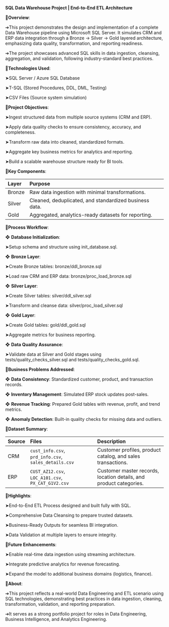 **SQL Data Warehouse Project | End-to-End ETL Architecture**


🔹**Overview**:

➔This project demonstrates the design and implementation of a complete Data Warehouse pipeline using Microsoft SQL Server.
It simulates CRM and ERP data integration through a Bronze → Silver → Gold layered architecture, emphasizing data quality, transformation, and reporting readiness.

➔The project showcases advanced SQL skills in data ingestion, cleansing, aggregation, and validation, following industry-standard best practices.



🔹**Technologies Used**:

➤SQL Server / Azure SQL Database

➤T-SQL (Stored Procedures, DDL, DML, Testing)

➤CSV Files (Source system simulation)



🔹**Project Objectives**:

➤Ingest structured data from multiple source systems (CRM and ERP).

➤Apply data quality checks to ensure consistency, accuracy, and completeness.

➤Transform raw data into cleaned, standardized formats.

➤Aggregate key business metrics for analytics and reporting.

➤Build a scalable warehouse structure ready for BI tools.



🔹**Key Components**:

| Layer  | Purpose                                                |
| :----- | :----------------------------------------------------- |
| Bronze | Raw data ingestion with minimal transformations.       |
| Silver | Cleaned, deduplicated, and standardized business data. |
| Gold   | Aggregated, analytics-ready datasets for reporting.    |



🔹**Process Workflow**:

❖ **Database Initialization**:

➤Setup schema and structure using init_database.sql.

❖ **Bronze Layer**:

➤Create Bronze tables: bronze/ddl_bronze.sql

➤Load raw CRM and ERP data: bronze/proc_load_bronze.sql

❖ **Silver Layer**:

➤Create Silver tables: silver/ddl_silver.sql

➤Transform and cleanse data: silver/proc_load_silver.sql

❖ **Gold Layer**:

➤Create Gold tables: gold/ddl_gold.sql

➤Aggregate metrics for business reporting.

❖ **Data Quality Assurance**:

➤Validate data at Silver and Gold stages using tests/quality_checks_silver.sql and tests/quality_checks_gold.sql.



🔹**Business Problems Addressed**:

❖ **Data Consistency**: Standardized customer, product, and transaction records.

❖ **Inventory Management**: Simulated ERP stock updates post-sales.

❖ **Revenue Tracking**: Prepared Gold tables with revenue, profit, and trend metrics.

❖ **Anomaly Detection**: Built-in quality checks for missing data and outliers.



🔹**Dataset Summary**:

| Source | Files                                                | Description                                                        |
| :----- | :--------------------------------------------------- | :----------------------------------------------------------------- |
| CRM    | `cust_info.csv`, `prd_info.csv`, `sales_details.csv` | Customer profiles, product catalog, and sales transactions.        |
| ERP    | `CUST_AZ12.csv`, `LOC_A101.csv`, `PX_CAT_G1V2.csv`   | Customer master records, location details, and product categories. |




🔹**Highlights**:

➤End-to-End ETL Process designed and built fully with SQL.

➤Comprehensive Data Cleansing to prepare trusted datasets.

➤Business-Ready Outputs for seamless BI integration.

➤Data Validation at multiple layers to ensure integrity.



🔹**Future Enhancements**:

➤Enable real-time data ingestion using streaming architecture.

➤Integrate predictive analytics for revenue forecasting.

➤Expand the model to additional business domains (logistics, finance).



🔹**About**:

➔This project reflects a real-world Data Engineering and ETL scenario using SQL technologies, demonstrating best practices in data ingestion, cleaning, transformation, validation, and reporting preparation.

➔It serves as a strong portfolio project for roles in Data Engineering, Business Intelligence, and Analytics Engineering.
